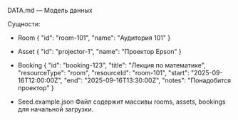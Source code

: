 DATA.md — Модель данных

Сущности:

- Room
{
  "id": "room-101",
  "name": "Аудитория 101"
}

- Asset
{
  "id": "projector-1",
  "name": "Проектор Epson"
}

- Booking
{
  "id": "booking-123",
  "title": "Лекция по математике",
  "resourceType": "room",
  "resourceId": "room-101",
  "start": "2025-09-16T12:00:00Z",
  "end": "2025-09-16T13:30:00Z",
  "notes": "Понадобится проектор"
}

- Seed.example.json
Файл содержит массивы rooms, assets, bookings для начальной загрузки.
